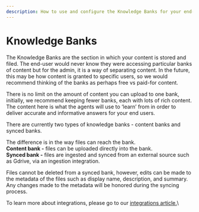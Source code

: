 ```yaml
---
description: How to use and configure the Knowledge Banks for your end-users.
---
```


# Knowledge Banks

The Knowledge Banks are the section in which your content is stored and filed. The end-user would never know they were accessing particular banks of content but for the admin, it is a way of separating content. In the future, this may be how content is granted to specific users, so we would recommend thinking of the banks as perhaps free vs paid-for content.&#x20;

There is no limit on the amount of content you can upload to one bank, initially, we recommend keeping fewer banks, each with lots of rich content. The content here is what the agents will use to ‘learn’ from in order to deliver accurate and informative answers for your end users.

There are currently two types of knowledge banks - content banks and synced banks.&#x20;

The difference is in the way files can reach the bank. \
**Content bank -** files can be uploaded directly into the bank.\
**Synced bank -** files are ingested and synced from an external source such as Gdrive, via an ingestion integration.

Files cannot be deleted from a synced bank, however, edits can be made to the metadata of the files such as display name, description, and summary. Any changes made to the metadata will be honored during the syncing process. &#x20;

To learn more about integrations, please go to our [integrations article.](broken-reference)\
